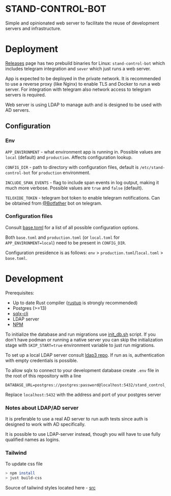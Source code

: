 # STAND-CONTROL-BOT

Simple and opinionated web server to facilitate the reuse of development servers and infrastructure. 

# Deployment

[Releases](https://github.com/udv-group/stand-control-bot/releases) page has two prebuild binaries for Linux: `stand-control-bot` which includes telegram integration and `sever` which just runs a web server.

App is expected to be deployed in the private network. It is recommended to use a reverse proxy (like Nginx) to enable TLS and Docker to run a web server. For integration with telegram also network access
to telegram servers is required.

Web server is using LDAP to manage auth and is designed to be used with AD servers. 

## Configuration

### Env

`APP_ENVIRONMENT` - what environment app is running in. Possible values are `local` (default) and `production`. Affects configuration lookup.

`CONFIG_DIR` - path to directory with configuration files, default is `/etc/stand-control-bot` for `production` environment.

`INCLUDE_SPAN_EVENTS` - flag to include span events in log output, making it much more verbose. Possible values are `true` and `false` (default).

`TELOXIDE_TOKEN` - telegram bot token to enable telegram notifications. Can be obtained from [@Botfather](https://t.me/botfather) bot on telegram.

### Configuration files

Consult [base.toml](configuration/base.toml) for a list of all possible configuration options.

Both `base.toml` and `production.toml` (or `local.toml` for `APP_ENVIRONMENT=local`) need to be present in `CONFIG_DIR`.

Configuration presidence is as follows: `env` > `production.toml`/`local.toml` > `base.toml`. 


# Development

Prerequisites:
- Up to date Rust compiler ([rustup](https://www.rust-lang.org/tools/install) is strongly recommended)
- Postgres (>=13)
- [sqlx-cli](https://github.com/launchbadge/sqlx/blob/main/sqlx-cli/README.md)
- LDAP server
- [NPM](https://docs.npmjs.com/downloading-and-installing-node-js-and-npm)

To initialize the database and run migrations use [init_db.sh](scripts/init_db.sh) script. 
If you don't have podman or running a native server you can skip the initialization stage with `SKIP_START=true` environment variable to just run migrations.

To set up a local LDAP server consult [ldap3 repo](https://github.com/inejge/ldap3/tree/00a513ece4ffa9a9782860c285f4c4c12bc07552/data). If run as is, authentication with empty credentials is possible.

To allow sqlx to connect to your development database create `.env` file in the root of this repository with a line 
```
DATABASE_URL=postgres://postgres:password@localhost:5432/stand_control_bot
```
Replace `localhost:5432` with the address and port of your postgres server

### Notes about LDAP/AD server

It is preferable to use a real AD server to run auth tests since auth is designed to
work with AD specifically.

It is possible to use LDAP-server instead, though you will have to use fully qualified names as logins.


### Tailwind

To update css file

```bash
> npm install
> just build-css
```

Source of tailwind styles located here - [src](./tailwind_src/)